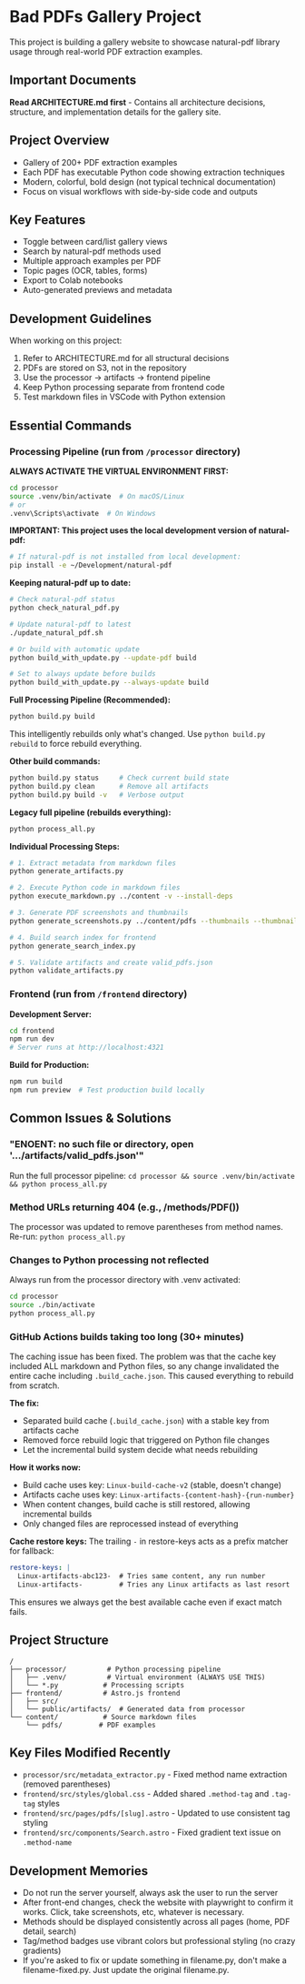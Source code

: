 # Bad PDFs Gallery Project

This project is building a gallery website to showcase natural-pdf library usage through real-world PDF extraction examples.

## Important Documents

**Read ARCHITECTURE.md first** - Contains all architecture decisions, structure, and implementation details for the gallery site.

## Project Overview

- Gallery of 200+ PDF extraction examples
- Each PDF has executable Python code showing extraction techniques
- Modern, colorful, bold design (not typical technical documentation)
- Focus on visual workflows with side-by-side code and outputs

## Key Features

- Toggle between card/list gallery views
- Search by natural-pdf methods used
- Multiple approach examples per PDF
- Topic pages (OCR, tables, forms)
- Export to Colab notebooks
- Auto-generated previews and metadata

## Development Guidelines

When working on this project:
1. Refer to ARCHITECTURE.md for all structural decisions
2. PDFs are stored on S3, not in the repository
3. Use the processor → artifacts → frontend pipeline
4. Keep Python processing separate from frontend code
5. Test markdown files in VSCode with Python extension

## Essential Commands

### Processing Pipeline (run from `/processor` directory)

**ALWAYS ACTIVATE THE VIRTUAL ENVIRONMENT FIRST:**
```bash
cd processor
source .venv/bin/activate  # On macOS/Linux
# or
.venv\Scripts\activate  # On Windows
```

**IMPORTANT: This project uses the local development version of natural-pdf:**
```bash
# If natural-pdf is not installed from local development:
pip install -e ~/Development/natural-pdf
```

**Keeping natural-pdf up to date:**
```bash
# Check natural-pdf status
python check_natural_pdf.py

# Update natural-pdf to latest
./update_natural_pdf.sh

# Or build with automatic update
python build_with_update.py --update-pdf build

# Set to always update before builds
python build_with_update.py --always-update build
```

**Full Processing Pipeline (Recommended):**
```bash
python build.py build
```
This intelligently rebuilds only what's changed. Use `python build.py rebuild` to force rebuild everything.

**Other build commands:**
```bash
python build.py status     # Check current build state
python build.py clean      # Remove all artifacts
python build.py build -v   # Verbose output
```

**Legacy full pipeline (rebuilds everything):**
```bash
python process_all.py
```

**Individual Processing Steps:**
```bash
# 1. Extract metadata from markdown files
python generate_artifacts.py

# 2. Execute Python code in markdown files
python execute_markdown.py ../content -v --install-deps

# 3. Generate PDF screenshots and thumbnails
python generate_screenshots.py ../content/pdfs --thumbnails --thumbnail-size 400 400 -v

# 4. Build search index for frontend
python generate_search_index.py

# 5. Validate artifacts and create valid_pdfs.json
python validate_artifacts.py
```

### Frontend (run from `/frontend` directory)

**Development Server:**
```bash
cd frontend
npm run dev
# Server runs at http://localhost:4321
```

**Build for Production:**
```bash
npm run build
npm run preview  # Test production build locally
```

## Common Issues & Solutions

### "ENOENT: no such file or directory, open '.../artifacts/valid_pdfs.json'"
Run the full processor pipeline: `cd processor && source .venv/bin/activate && python process_all.py`

### Method URLs returning 404 (e.g., /methods/PDF())
The processor was updated to remove parentheses from method names. Re-run: `python process_all.py`

### Changes to Python processing not reflected
Always run from the processor directory with .venv activated:
```bash
cd processor
source ./bin/activate
python process_all.py
```

### GitHub Actions builds taking too long (30+ minutes)
The caching issue has been fixed. The problem was that the cache key included ALL markdown and Python files, so any change invalidated the entire cache including `.build_cache.json`. This caused everything to rebuild from scratch.

**The fix:**
- Separated build cache (`.build_cache.json`) with a stable key from artifacts cache
- Removed force rebuild logic that triggered on Python file changes
- Let the incremental build system decide what needs rebuilding

**How it works now:**
- Build cache uses key: `Linux-build-cache-v2` (stable, doesn't change)
- Artifacts cache uses key: `Linux-artifacts-{content-hash}-{run-number}`
- When content changes, build cache is still restored, allowing incremental builds
- Only changed files are reprocessed instead of everything

**Cache restore keys:**
The trailing `-` in restore-keys acts as a prefix matcher for fallback:
```yaml
restore-keys: |
  Linux-artifacts-abc123-  # Tries same content, any run number
  Linux-artifacts-         # Tries any Linux artifacts as last resort
```
This ensures we always get the best available cache even if exact match fails.

## Project Structure

```
/
├── processor/          # Python processing pipeline
│   ├── .venv/          # Virtual environment (ALWAYS USE THIS)
│   └── *.py           # Processing scripts
├── frontend/          # Astro.js frontend
│   ├── src/
│   └── public/artifacts/  # Generated data from processor
└── content/           # Source markdown files
    └── pdfs/         # PDF examples
```

## Key Files Modified Recently

- `processor/src/metadata_extractor.py` - Fixed method name extraction (removed parentheses)
- `frontend/src/styles/global.css` - Added shared `.method-tag` and `.tag-tag` styles
- `frontend/src/pages/pdfs/[slug].astro` - Updated to use consistent tag styling
- `frontend/src/components/Search.astro` - Fixed gradient text issue on `.method-name`

## Development Memories

- Do not run the server yourself, always ask the user to run the server
- After front-end changes, check the website with playwright to confirm it works. Click, take screenshots, etc, whatever is necessary.
- Methods should be displayed consistently across all pages (home, PDF detail, search)
- Tag/method badges use vibrant colors but professional styling (no crazy gradients)
- If you're asked to fix or update something in filename.py, don't make a filename-fixed.py. Just update the original filename.py.